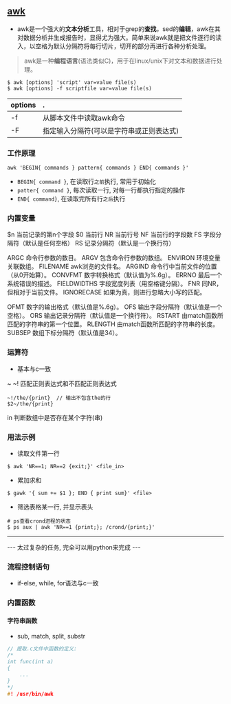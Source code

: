 ## [awk]( http://man.linuxde.net/awk#awk的工作原理 )

- awk是一个强大的**文本分析**工具，相对于grep的**查找**，sed的**编辑**，awk在其对数据分析并生成报告时，显得尤为强大。简单来说awk就是把文件逐行的读入，以空格为默认分隔符将每行切片，切开的部分再进行各种分析处理。

> awk是一种**编程语言**(语法类似C)，用于在linux/unix下对文本和数据进行处理。


```
$ awk [options] 'script' var=value file(s)
$ awk [options] -f scriptfile var=value file(s)
```
| options | . |
|:---|:---|
| -f | 从脚本文件中读取awk命令 |
| -F | 指定输入分隔符(可以是字符串或正则表达式) |

### 工作原理
```
awk 'BEGIN{ commands } pattern{ commands } END{ commands }'
```
* `BEGIN{ command }`, 在读取行`之前`执行, 常用于初始化
* `patter{ command }`, 每次读取一行, 对每一行都执行指定的操作
* `END{ command}`, 在读取完所有行`之后`执行

### 内置变量
$n 当前记录的第n个字段
$0 当前行
NR 当前行号
NF 当前行的字段数
FS 字段分隔符（默认是任何空格）
RS 记录分隔符（默认是一个换行符）

ARGC 命令行参数的数目。
ARGV 包含命令行参数的数组。
ENVIRON 环境变量关联数组。
FILENAME awk浏览的文件名。
ARGIND 命令行中当前文件的位置（从0开始算）。
CONVFMT 数字转换格式（默认值为%.6g）。
ERRNO 最后一个系统错误的描述。
FIELDWIDTHS 字段宽度列表（用空格键分隔）。
FNR 同NR，但相对于当前文件。
IGNORECASE 如果为真，则进行忽略大小写的匹配。

OFMT 数字的输出格式（默认值是%.6g）。
OFS 输出字段分隔符（默认值是一个空格）。
ORS 输出记录分隔符（默认值是一个换行符）。
RSTART 由match函数所匹配的字符串的第一个位置。
RLENGTH 由match函数所匹配的字符串的长度。
SUBSEP 数组下标分隔符（默认值是34）。


### 运算符
- 基本与c一致

~ ~!	匹配正则表达式和不匹配正则表达式
```
~!/the/{print}  // 输出不包含the的行
$2~/the/{print}
```
in      判断数组中是否存在某个字符(串)


### 用法示例
- 读取文件第一行
```
$ awk 'NR==1; NR==2 {exit;}' <file_in>
```

- 累加求和
```
$ gawk '{ sum += $1 }; END { print sum}' <file>
```

- 筛选表格某一行, 并显示表头
```
# ps查看crond进程的状态
$ ps aux | awk 'NR==1 {print;}; /crond/{print;}'
```

---
--- 太过复杂的任务, 完全可以用python来完成 ---

### 流程控制语句
- if-else, while, for语法与c一致


### 内置函数
#### 字符串函数
- sub, match, split, substr


```c
// 提取.c文件中函数的定义:
/*
int func(int a)
{
    ...
}
*/
#! /usr/bin/awk


```
